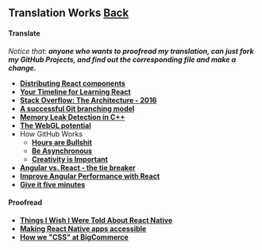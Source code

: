 ## Translation Works [**Back**](./../README.md)

#### Translate

*Notice that: **anyone who wants to proofread my translation, can just fork my GitHub Projects, and find out the corresponding file and make a change.***

- [**Distributing React components**](./distributing_react_components/distributing_react_components.md)
- [**Your Timeline for Learning React**](./your_timeline_for_learning_react/your_timeline_for_learning_react.md)
- [**Stack Overflow: The Architecture - 2016**](./stack_overflow_architecture/stack_overflow_architecture.md)
- [**A successful Git branching model**](./successful_git_branching/successful_git_branching.md)
- [**Memory Leak Detection in C++**](./memory_leak_detection_in_cpp/memory_leak_detection_in_cpp.md)
- [**The WebGL potential**](./webgl_potential/webgl_potential.md)
- How GitHub Works
    - [**Hours are Bullshit**](./hours_are_bullshit/hours_are_bullshit.md)
    - [**Be Asynchronous**](./be_asynchronous/be_asynchronous.md)
    - [**Creativity is Important**](./creativity_is_important/creativity_is_important.md)
- [**Angular vs. React - the tie breaker**](./angular_vs_react/angular_vs_react.md)
- [**Improve Angular Performance with React**](./improve_angular_performance_with_react/improve_angular_performance_with_react.md)
- [**Give it five minutes**](./give_it_five_minutes/give_it_five_minutes.md)

#### Proofread

- [**Things I Wish I Were Told About React Native**](./things_i_wish_i_were_told_about_react/things_i_wish_i_were_told_about_react.md)
- [**Making React Native apps accessible**](./making_react_native_apps_accessible/making_react_native_apps_accessible.md)
- [**How we "CSS" at BigCommerce**](./how_we_css_at_bigcommerce/how_we_css_at_bigcommerce.md)

